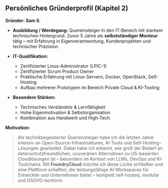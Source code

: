 
## Persönliches Gründerprofil (Kapitel 2)

**Gründer: Sam S.**

* **Ausbildung / Werdegang:**
  Quereinsteiger in den IT-Bereich mit starkem technischen Hintergrund.
  Zuvor 5 Jahre als **selbstständiger Monteur** tätig – mit Erfahrung in Eigenverantwortung, Kundenprojekten und technischer Präzision.

* **IT-Qualifikation:**

  * Zertifizierter Linux-Administrator (LPIC-1)
  * Zertifizierter Scrum Product Owner
  * Praktische Erfahrung mit Linux-Servern, Docker, OpenStack, Self-Hosting
  * Aufbau mehrerer Prototypen im Bereich Private Cloud & KI-Tooling

* **Besondere Stärken:**

  * Technisches Verständnis & Lernfähigkeit
  * Hohe Eigenmotivation & Selbstorganisation
  * Kombination aus Handwerk und High-Tech

**Motivation:**

> Als technikbegeisterter Quereinsteiger habe ich die letzten Jahre intensiv an Open-Source-Infrastrukturen, AI-Tools und Self-Hosting-Lösungen gearbeitet. Dabei habe ich erkannt, wie groß der Bedarf an datenschutzfreundlichen, souveränen Alternativen zu US-basierten Cloudlösungen ist – besonders im Kontext von LLMs, DevOps und KI-Toolchains.
> Mit **FoundryCloud** möchte ich diese Lücke schließen und eine Plattform schaffen, die leistungsfähige AI-Workspaces für Entwickler und Unternehmen bietet – komplett self-hosted, modular und DSGVO-konform.



